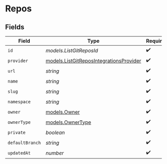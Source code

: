 # Repos


## Fields

| Field                                                                                    | Type                                                                                     | Required                                                                                 | Description                                                                              |
| ---------------------------------------------------------------------------------------- | ---------------------------------------------------------------------------------------- | ---------------------------------------------------------------------------------------- | ---------------------------------------------------------------------------------------- |
| `id`                                                                                     | *models.ListGitReposId*                                                                  | :heavy_check_mark:                                                                       | N/A                                                                                      |
| `provider`                                                                               | [models.ListGitReposIntegrationsProvider](../models/listgitreposintegrationsprovider.md) | :heavy_check_mark:                                                                       | N/A                                                                                      |
| `url`                                                                                    | *string*                                                                                 | :heavy_check_mark:                                                                       | N/A                                                                                      |
| `name`                                                                                   | *string*                                                                                 | :heavy_check_mark:                                                                       | N/A                                                                                      |
| `slug`                                                                                   | *string*                                                                                 | :heavy_check_mark:                                                                       | N/A                                                                                      |
| `namespace`                                                                              | *string*                                                                                 | :heavy_check_mark:                                                                       | N/A                                                                                      |
| `owner`                                                                                  | [models.Owner](../models/owner.md)                                                       | :heavy_check_mark:                                                                       | N/A                                                                                      |
| `ownerType`                                                                              | [models.OwnerType](../models/ownertype.md)                                               | :heavy_check_mark:                                                                       | N/A                                                                                      |
| `private`                                                                                | *boolean*                                                                                | :heavy_check_mark:                                                                       | N/A                                                                                      |
| `defaultBranch`                                                                          | *string*                                                                                 | :heavy_check_mark:                                                                       | N/A                                                                                      |
| `updatedAt`                                                                              | *number*                                                                                 | :heavy_check_mark:                                                                       | N/A                                                                                      |